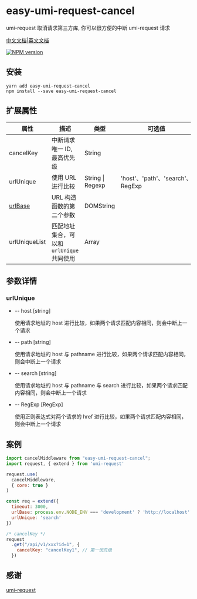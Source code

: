 # easy-umi-request-cancel

umi-request 取消请求第三方库, 你可以很方便的中断 umi-request 请求

[中文文档](https://github.com/itkui/easy-umi-request-cancel/blob/master/README.md)|[英文文档](https://github.com/itkui/easy-umi-request-cancel/blob/master/en.README.md)

[![NPM version](https://img.shields.io/badge/npm-v1.1.0-blue?style=flat)](https://www.npmjs.com/package/easy-umi-request-cancel)

## 安装

```shell
yarn add easy-umi-request-cancel
npm install --save easy-umi-request-cancel
```

## 扩展属性

| 属性                                                                | 描述                                    | 类型             | 可选值                           | 默认值                 |
| ------------------------------------------------------------------- | --------------------------------------- | ---------------- | -------------------------------- | ---------------------- |
| cancelKey                                                           | 中断请求唯一 ID, 最高优先级             | String           |                                  |                        |
| urlUnique                                                           | 使用 URL 进行比较                       | String \| Regexp | 'host'、'path'、'search'、RegExp |                        |
| [urlBase](https://developer.mozilla.org/zh-CN/docs/Web/API/URL/URL) | URL 构造函数的第二个参数                | DOMString        |                                  | window.location.origin |
| urlUniqueList                                                       | 匹配地址集合，可以和`urlUnique`共同使用 | Array            |                                  |                        |

## 参数详情

### urlUnique

- -- host [string]

  使用请求地址的 host 进行比较，如果两个请求匹配内容相同，则会中断上一个请求

- -- path [string]

  使用请求地址的 host 与 pathname 进行比较，如果两个请求匹配内容相同，则会中断上一个请求

- -- search [string]

  使用请求地址的 host 与 pathname 与 search 进行比较，如果两个请求匹配内容相同，则会中断上一个请求

- -- RegExp [RegExp]

  使用正则表达式对两个请求的 href 进行比较，如果两个请求匹配内容相同，则会中断上一个请求

## 案例

```javascript
import cancelMiddleware from "easy-umi-request-cancel";
import request, { extend } from 'umi-request'

request.use(
  cancelMiddleware,
  { core: true }
)

const req = extend({
  timeout: 3000,
  urlBase: process.env.NODE_ENV === 'development' ? 'http://localhost': ''
  urlUnique: 'search'
})

/* cancelKey */
request
  .get("/api/v1/xxx?id=1", {
    cancelKey: "cancelKey1", // 第一优先级
  })

```

## 感谢

[umi-request](#https://github.com/umijs/umi-request)
